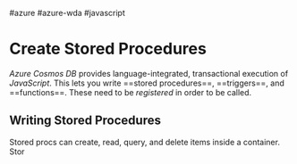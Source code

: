 #azure #azure-wda #javascript 

# Create Stored Procedures
*Azure Cosmos DB* provides language-integrated, transactional execution of *JavaScript*.
This lets you write ==stored procedures==, ==triggers==, and ==functions==.
These need to be *registered* in order to be called.

## Writing Stored Procedures
Stored procs can create, read, query, and delete items inside a container.
Stor